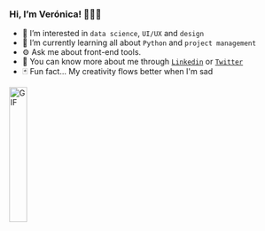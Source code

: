 ### Hi, I’m Verónica! 🙋🏽‍♀️
- 👀 I’m interested in `data science`, `UI/UX` and `design`
- 🌱 I’m currently learning all about `Python` and `project management`
- ⚙️ Ask me about front-end tools.
- 📱 You can know more about me through [`Linkedin`](https://www.linkedin.com/in/ver%C3%B3nica-marilyn-rivera-manzanero-964064208) or [`Twitter`](https://twitter.com/veronicamriv?s=21&fbclid=PAAaYXjX0sc_FJFmCx2ipLM3-_GdC3H06Rm9bsB6kT3-EHP6wiCbIsrFf_L1A)
- 🃏 Fun fact... My creativity flows better when I'm sad

<img align="middle" height="auto" width="25%" alt="GIF" src="https://media.giphy.com/media/LbBSU26sSRAE8/giphy.gif"/> 

<!---
ver0rivera/ver0rivera is a ✨ special ✨ repository because its `README.md` (this file) appears on your GitHub profile.
You can click the Preview link to take a look at your changes.
--->

